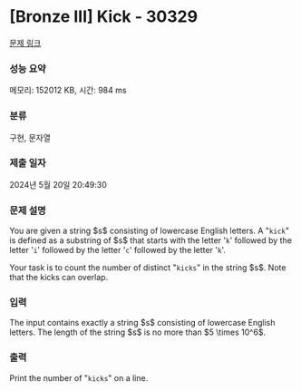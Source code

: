 # [Bronze III] Kick - 30329 

[문제 링크](https://www.acmicpc.net/problem/30329) 

### 성능 요약

메모리: 152012 KB, 시간: 984 ms

### 분류

구현, 문자열

### 제출 일자

2024년 5월 20일 20:49:30

### 문제 설명

<p>You are given a string $s$ consisting of lowercase English letters. A "<code>kick</code>" is defined as a substring of $s$ that starts with the letter '<code>k</code>' followed by the letter '<code>i</code>' followed by the letter '<code>c</code>' followed by the letter '<code>k</code>'.</p>

<p>Your task is to count the number of distinct "<code>kicks</code>" in the string $s$. Note that the kicks can overlap.</p>

### 입력 

 <p>The input contains exactly a string $s$ consisting of lowercase English letters. The length of the string $s$ is no more than $5 \times 10^6$.</p>

### 출력 

 <p>Print the number of "<code>kicks</code>" on a line.</p>

